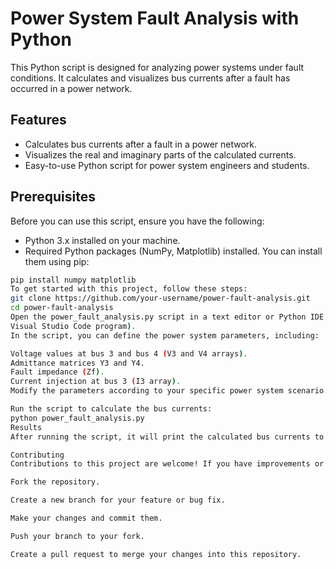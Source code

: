 # Power System Fault Analysis with Python

This Python script is designed for analyzing power systems under fault conditions. It calculates and visualizes bus currents after a fault has occurred in a power network.
## Features

- Calculates bus currents after a fault in a power network.
- Visualizes the real and imaginary parts of the calculated currents.
- Easy-to-use Python script for power system engineers and students.

## Prerequisites

Before you can use this script, ensure you have the following:

- Python 3.x installed on your machine.
- Required Python packages (NumPy, Matplotlib) installed. You can install them using pip:

```bash
pip install numpy matplotlib
To get started with this project, follow these steps:
git clone https://github.com/your-username/power-fault-analysis.git
cd power-fault-analysis
Open the power_fault_analysis.py script in a text editor or Python IDE to customize the power system parameters. ( I ran the code in this 
Visual Studio Code program).
In the script, you can define the power system parameters, including:

Voltage values at bus 3 and bus 4 (V3 and V4 arrays).
Admittance matrices Y3 and Y4.
Fault impedance (Zf).
Current injection at bus 3 (I3 array).
Modify the parameters according to your specific power system scenario.

Run the script to calculate the bus currents:
python power_fault_analysis.py
Results
After running the script, it will print the calculated bus currents to the console. Additionally, it will create a bar chart to visualize the real and imaginary parts of the currents.

Contributing
Contributions to this project are welcome! If you have improvements or bug fixes to propose, please follow these steps:

Fork the repository.

Create a new branch for your feature or bug fix.

Make your changes and commit them.

Push your branch to your fork.

Create a pull request to merge your changes into this repository.

